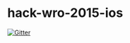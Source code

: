 # hack-wro-2015-ios

[![Gitter](https://badges.gitter.im/Join%20Chat.svg)](https://gitter.im/KamilLelonek/hack-wro-2015-ios?utm_source=badge&utm_medium=badge&utm_campaign=pr-badge&utm_content=badge)